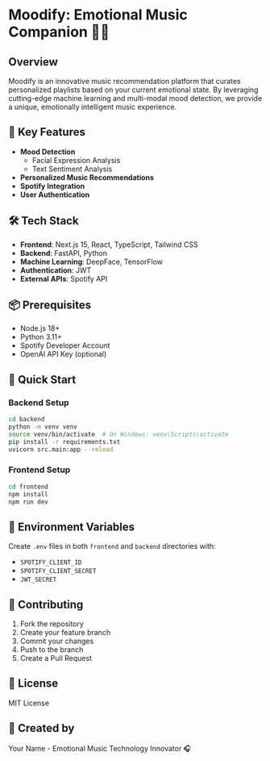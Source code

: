 # Moodify: Emotional Music Companion 🎵🧠

## Overview
Moodify is an innovative music recommendation platform that curates personalized playlists based on your current emotional state. By leveraging cutting-edge machine learning and multi-modal mood detection, we provide a unique, emotionally intelligent music experience.

## 🌟 Key Features
- **Mood Detection**
  - Facial Expression Analysis
  - Text Sentiment Analysis
- **Personalized Music Recommendations**
- **Spotify Integration**
- **User Authentication**

## 🛠 Tech Stack
- **Frontend**: Next.js 15, React, TypeScript, Tailwind CSS
- **Backend**: FastAPI, Python
- **Machine Learning**: DeepFace, TensorFlow
- **Authentication**: JWT
- **External APIs**: Spotify API

## 📦 Prerequisites
- Node.js 18+
- Python 3.11+
- Spotify Developer Account
- OpenAI API Key (optional)

## 🚀 Quick Start

### Backend Setup
```bash
cd backend
python -m venv venv
source venv/bin/activate  # On Windows: venv\Scripts\activate
pip install -r requirements.txt
uvicorn src.main:app --reload
```

### Frontend Setup
```bash
cd frontend
npm install
npm run dev
```

## 🔐 Environment Variables
Create `.env` files in both `frontend` and `backend` directories with:
- `SPOTIFY_CLIENT_ID`
- `SPOTIFY_CLIENT_SECRET`
- `JWT_SECRET`

## 🤝 Contributing
1. Fork the repository
2. Create your feature branch
3. Commit your changes
4. Push to the branch
5. Create a Pull Request

## 📄 License
MIT License

## 🎨 Created by
Your Name - Emotional Music Technology Innovator 🎧
